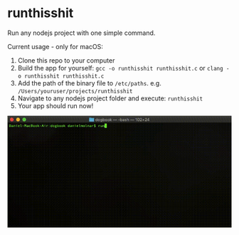 # runthisshit
Run any nodejs project with one simple command.

Current usage - only for macOS:

1. Clone this repo to your computer
2. Build the app for yourself: `gcc -o runthisshit runthisshit.c` or `clang -o runthisshit runthisshit.c`
3. Add the path of the binary file to `/etc/paths`. e.g. `/Users/youruser/projects/runthisshit`
4. Navigate to any nodejs project folder and execute: `runthisshit`
5. Your app should run now!

![runthisshit usage gif](https://github.com/dancsee89/runthisshit/blob/master/runthisshit.gif)
